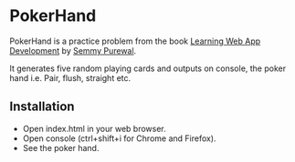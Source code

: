 PokerHand
=========

PokerHand is a practice problem from the book [Learning Web App Development] by [Semmy Purewal].

It generates five random playing cards and outputs on console, the poker hand i.e. Pair, flush, straight etc.

Installation
--------------

* Open index.html in your web browser.
* Open console (ctrl+shift+i for Chrome and Firefox).
* See the poker hand.  


[Learning Web App Development]:http://shop.oreilly.com/product/0636920030621.do
[Semmy Purewal]:http://semmy.me/

